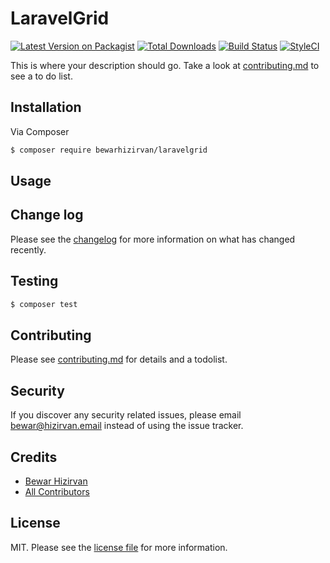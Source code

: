 # LaravelGrid

[![Latest Version on Packagist][ico-version]][link-packagist]
[![Total Downloads][ico-downloads]][link-downloads]
[![Build Status][ico-travis]][link-travis]
[![StyleCI][ico-styleci]][link-styleci]

This is where your description should go. Take a look at [contributing.md](contributing.md) to see a to do list.

## Installation

Via Composer

``` bash
$ composer require bewarhizirvan/laravelgrid
```

## Usage

## Change log

Please see the [changelog](changelog.md) for more information on what has changed recently.

## Testing

``` bash
$ composer test
```

## Contributing

Please see [contributing.md](contributing.md) for details and a todolist.

## Security

If you discover any security related issues, please email bewar@hizirvan.email instead of using the issue tracker.

## Credits

- [Bewar Hizirvan][link-author]
- [All Contributors][link-contributors]

## License

MIT. Please see the [license file](license.md) for more information.

[ico-version]: https://img.shields.io/packagist/v/bewarhizirvan/laravelgrid.svg?style=flat-square
[ico-downloads]: https://img.shields.io/packagist/dt/bewarhizirvan/laravelgrid.svg?style=flat-square
[ico-travis]: https://img.shields.io/travis/bewarhizirvan/laravelgrid/master.svg?style=flat-square
[ico-styleci]: https://styleci.io/repos/12345678/shield

[link-packagist]: https://packagist.org/packages/bewarhizirvan/laravelgrid
[link-downloads]: https://packagist.org/packages/bewarhizirvan/laravelgrid
[link-travis]: https://travis-ci.org/bewarhizirvan/laravelgrid
[link-styleci]: https://styleci.io/repos/12345678
[link-author]: https://github.com/bewarhizirvan
[link-contributors]: ../../contributors
